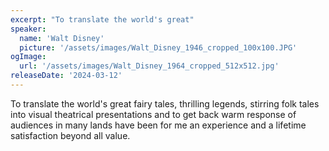 ```yaml
---
excerpt: "To translate the world's great"
speaker:
  name: 'Walt Disney'
  picture: '/assets/images/Walt_Disney_1946_cropped_100x100.JPG'
ogImage:
  url: '/assets/images/Walt_Disney_1964_cropped_512x512.jpg'
releaseDate: '2024-03-12'
---
```


To translate the world's great fairy tales, thrilling legends, stirring folk tales into visual theatrical presentations and to get back warm response of audiences in many lands have been for me an experience and a lifetime satisfaction beyond all value.
